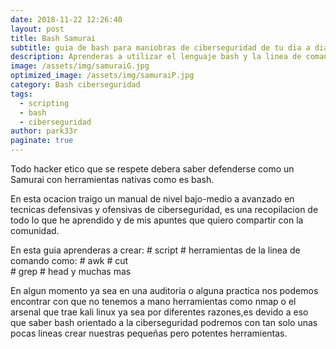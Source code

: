 ```yaml
---
date: 2018-11-22 12:26:40
layout: post
title: Bash Samurai
subtitle: guia de bash para maniobras de ciberseguridad de tu dia a dia.
description: Aprenderas a utilizar el lenguaje bash y la linea de comando como un experto en la ciberseguridad
image: /assets/img/samuraiG.jpg
optimized_image: /assets/img/samuraiP.jpg
category: Bash ciberseguridad
tags:
  - scripting
  - bash
  - ciberseguridad
author: park33r
paginate: true
---
```


Todo hacker etico que se respete debera saber defenderse como un Samurai con herramientas nativas como es bash.

En esta ocacion traigo un manual de nivel bajo-medio a avanzado en tecnicas defensivas y ofensivas de ciberseguridad, es una recopilacion de 
todo lo que he aprendido y de mis apuntes que quiero compartir con la comunidad.

En esta guia aprenderas a crear:
    # script
    # herramientas de la linea de comando como:
         # awk
         # cut   
         # grep
         # head y muchas mas

En algun momento ya sea en una auditoria o alguna practica nos podemos encontrar con que no tenemos a mano herramientas como nmap o el arsenal que trae kali linux ya sea por diferentes razones,es devido a eso que saber bash orientado a la ciberseguridad podremos con tan solo unas pocas lineas crear nuestras pequeñas pero potentes herramientas.



